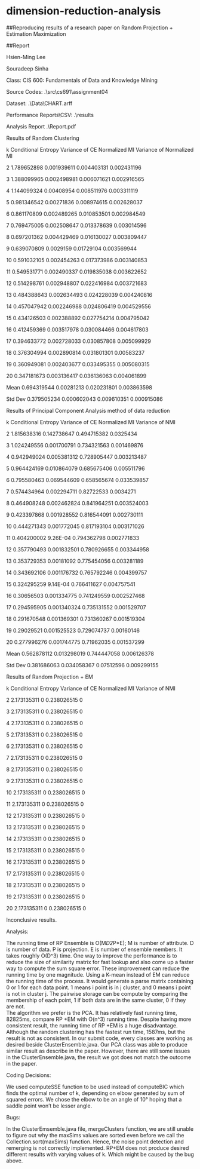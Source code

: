 # dimension-reduction-analysis
##Reproducing results of a research paper on Random Projection + Estimation Maximization

##Report

Hsien-Ming Lee

Souradeep Sinha

Class: CIS 600: Fundamentals of Data and Knowledge Mining

Source Codes: .\src\cs691\assignment04

Dataset: .\Data\CHART.arff

Performance Reports\CSV: .\results

Analysis Report .\Report.pdf


Results of Random Clustering

k	Conditional Entropy	Variance of CE	Normalized MI	Variance of Normalized MI

2	1.789652898	0.001939611	0.004403131	0.002431196

3	1.388099965	0.002498981	0.006071621	0.002916565

4	1.144099324	0.00408954	0.008511976	0.003311119

5	0.981346542	0.00271836	0.008974615	0.002628037

6	0.861170809	0.002489265	0.010853501	0.002984549

7	0.769475005	0.002508647	0.013378639	0.003014596

8	0.697201362	0.004429469	0.016130027	0.003809447

9	0.639070809	0.0029159	0.01729104	0.003569944

10	0.591032105	0.002454263	0.017373986	0.003140853

11	0.549531771	0.002490337	0.019835038	0.003622652

12	0.514298761	0.002948807	0.022416984	0.003721683

13	0.484388643	0.002634493	0.024228039	0.004240816

14	0.457047942	0.002246988	0.024806419	0.004529556

15	0.434126503	0.002388892	0.027754214	0.004795042

16	0.412459369	0.003517978	0.030084466	0.004617803

17	0.394633772	0.002728033	0.030857808	0.005099929

18	0.376304994	0.002890814	0.031801301	0.00583237

19	0.360949081	0.002403677	0.033495355	0.005080315

20	0.347181673	0.003136417	0.036136063	0.004061899

Mean	0.694319544	0.00281213	0.020231801	0.003863598

Std Dev	0.379505234	0.000602043	0.009610351	0.000915086


Results of Principal Component Analysis method of data reduction

k	Conditional Entropy	Variance of CE	Normalized MI	Variance of NMI

2	1.815638316	0.142738647	0.494715382	0.0325434

3	1.024249556	0.001700791	0.734321563	0.001469876

4	0.942949024	0.005381312	0.728905447	0.003213487

5	0.964424169	0.010864079	0.685675406	0.005511796

6	0.795580463	0.069544609	0.658565674	0.033539857

7	0.574434964	0.002294711	0.82722533	0.0034271

8	0.464908248	0.002462824	0.841964251	0.003524003

9	0.423397868	0.001928552	0.816544091	0.002730111

10	0.444271343	0.001772045	0.817193104	0.003171026

11	0.404200002	9.26E-04	0.794362798	0.002771833

12	0.357790493	0.001832501	0.780926655	0.003344958

13	0.353729353	0.00181092	0.775454056	0.003281189

14	0.343692106	0.001176732	0.765792246	0.004399757

15	0.324295259	9.14E-04	0.766411627	0.004757541

16	0.30656503	0.001334775	0.741249559	0.002527468

17	0.294595905	0.001340324	0.735131552	0.001529707

18	0.291670548	0.001369301	0.731360267	0.001519304

19	0.29029521	0.001525523	0.729074737	0.00160146

20	0.277996276	0.001744775	0.71962035	0.001537299

Mean	0.562878112	0.013298019	0.744447058	0.006126378

Std Dev	0.381686063	0.034058367	0.07512596	0.009299155

 
Results of Random Projection + EM

k	Conditional Entropy	Variance of CE	Normalized MI	Variance of NMI

2	2.173135311	0	0.238026515	0

3	2.173135311	0	0.238026515	0

4	2.173135311	0	0.238026515	0

5	2.173135311	0	0.238026515	0

6	2.173135311	0	0.238026515	0

7	2.173135311	0	0.238026515	0

8	2.173135311	0	0.238026515	0

9	2.173135311	0	0.238026515	0

10	2.173135311	0	0.238026515	0

11	2.173135311	0	0.238026515	0

12	2.173135311	0	0.238026515	0

13	2.173135311	0	0.238026515	0

14	2.173135311	0	0.238026515	0

15	2.173135311	0	0.238026515	0

16	2.173135311	0	0.238026515	0

17	2.173135311	0	0.238026515	0

18	2.173135311	0	0.238026515	0

19	2.173135311	0	0.238026515	0

20	2.173135311	0	0.238026515	0


Inconclusive results.

Analysis:

The running time of RP Ensemble is O(M*D2*P*E); M is number of attribute. D is number of data. P is projection. E is number of ensemble members. It takes roughly O(D^3) time. One way to improve the performance is to reduce the size of similarity matrix for fast lookup and also come up a faster way to compute the sum square error. These improvement can reduce the running time by one magnitude. 
Using a K-mean instead of EM can reduce the running time of the process. It would generate a parse matrix containing 0 or 1 for each data point. 1 means i point is in j cluster, and 0 means i point is not in cluster j. The pairwise storage can be compute by comparing the membership of each point, 1 if both data are in the same cluster, 0 if they are not.  
The algorithm we prefer is the PCA. It has relatively fast running time, 82825ms, compare RP +EM with O(n^3) running time. Despite having more consistent result, the running time of RP +EM is a huge disadvantage. Although the random clustering has the fastest run time, 1587ms, but the result is not as consistent. 
	In our submit code, every classes are working as desired beside ClusterEnsemble.java. Our PCA class was able to produce similar result as describe in the paper. However, there are still some issues in the ClusterEnsemble.java, the result we got does not match the outcome in the paper. 

Coding Decisions:

We used computeSSE function to be used instead of computeBIC which finds the optimal number of k, depending on elbow generated by sum of squared errors. We chose the elbow to be an angle of 10° hoping that a saddle point won’t be lesser angle.

Bugs: 

In the ClusterEmsemble.java file, mergeClusters function, we are still unable to figure out why the maxSims values are sorted even before we call the Collection.sort(maxSims) function. Hence, the noise point detection and remerging is not correctly implemented.
RP+EM does not produce desired different results with varying values of k. Which might be caused by the bug above.


